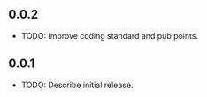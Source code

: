 ## 0.0.2

* TODO: Improve coding standard and pub points.

## 0.0.1

* TODO: Describe initial release.
